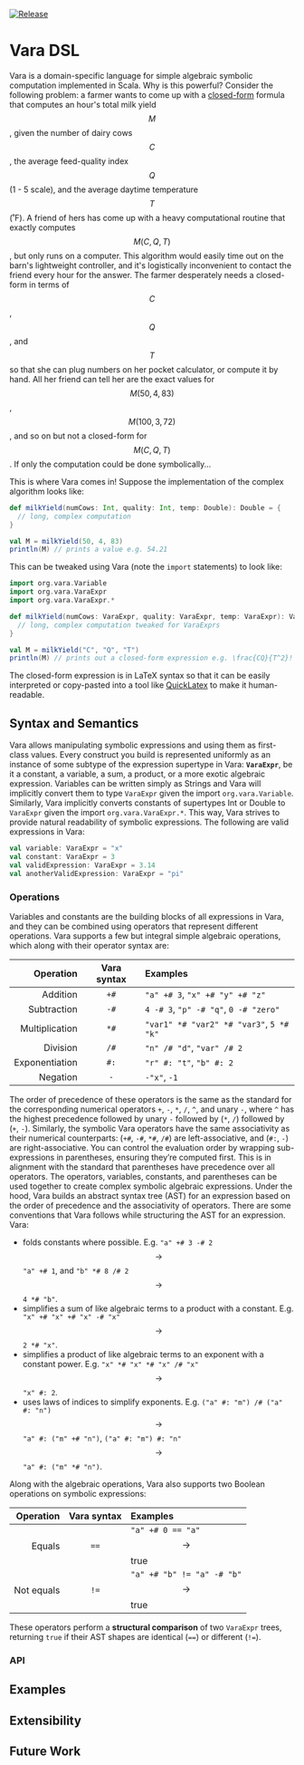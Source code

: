 [![Release](https://img.shields.io/github/v/release/unprosaiclabyrinth/vara?sort=semver)](https://github.com/unprosaiclabyrinth/Vara/releases)

# Vara DSL

Vara is a domain-specific language for simple algebraic symbolic computation implemented in Scala. Why is this powerful? Consider the following problem: a farmer wants to come up with a [closed-form](https://en.wikipedia.org/wiki/Closed-form_expression) formula that computes an hour's total milk yield $$M$$, given the number of dairy cows $$C$$, the average feed-quality index $$Q$$ (1 - 5 scale), and the average daytime temperature $$T$$ (˚F). A friend of hers has come up with a heavy computational routine that exactly computes $$M(C, Q, T)$$, but only runs on a computer. This algorithm would easily time out on the barn's lightweight controller, and it's logistically inconvenient to contact the friend every hour for the answer. The farmer desperately needs a closed-form in terms of $$C$$, $$Q$$, and $$T$$ so that she can plug numbers on her pocket calculator, or compute it by hand. All her friend can tell her are the exact values for $$M(50, 4, 83)$$, $$M(100, 3, 72)$$, and so on but not a closed-form for $$M(C, Q, T)$$. If only the computation could be done symbolically...

This is where Vara comes in! Suppose the implementation of the complex algorithm looks like:
```scala
def milkYield(numCows: Int, quality: Int, temp: Double): Double = {
  // long, complex computation
}

val M = milkYield(50, 4, 83)
println(M) // prints a value e.g. 54.21
```

This can be tweaked using Vara (note the `import` statements) to look like:
```scala
import org.vara.Variable
import org.vara.VaraExpr
import org.vara.VaraExpr.*

def milkYield(numCows: VaraExpr, quality: VaraExpr, temp: VaraExpr): VaraExpr = {
  // long, complex computation tweaked for VaraExprs
}

val M = milkYield("C", "Q", "T")
println(M) // prints out a closed-form expression e.g. \frac{CQ}{T^2}!
```
The closed-form expression is in LaTeX syntax so that it can be easily interpreted or copy-pasted into a tool like [QuickLatex](https://www.quicklatex.com/) to make it human-readable.

## Syntax and Semantics

Vara allows manipulating symbolic expressions and using them as first-class values. Every construct you build is represented uniformly as an instance of some subtype of the expression supertype in Vara: **`VaraExpr`**, be it a constant, a variable, a sum, a product, or a more exotic algebraic expression. Variables can be written simply as Strings and Vara will implicitly convert them to type `VaraExpr` given the import `org.vara.Variable`. Similarly, Vara implicitly converts constants of supertypes Int or Double to `VaraExpr` given the import `org.vara.VaraExpr.*`. This way, Vara strives to provide natural readability of symbolic expressions. The following are valid expressions in Vara:
```scala
val variable: VaraExpr = "x"
val constant: VaraExpr = 3
val validExpression: VaraExpr = 3.14
val anotherValidExpression: VaraExpr = "pi"
```

### Operations

Variables and constants are the building blocks of all expressions in Vara, and they can be combined using operators that represent different operations. Vara supports a few but integral simple algebraic operations, which along with their operator syntax are:

|      Operation | Vara syntax | Examples                                 |
|---------------:|:-----------:|:-----------------------------------------|
|       Addition |    `+#`     | `"a" +# 3`, `"x" +# "y" +# "z"`          |
|    Subtraction |    `-#`     | `4 -# 3`, `"p" -# "q"`, `0 -# "zero"`    |
| Multiplication |    `*#`     | `"var1" *# "var2" *# "var3"`, `5 *# "k"` |
|       Division |    `/#`     | `"n" /# "d"`, `"var" /# 2`               |
| Exponentiation |    `#:`     | `"r" #: "t"`, `"b" #: 2`                 |
|       Negation |     `-`     | `-"x"`, `-1`                             |

The order of precedence of these operators is the same as the standard for the corresponding numerical operators `+`, `-`, `*`, `/`, `^`, and unary `-`, where `^` has the highest precedence followed by unary `-` followed by (`*`, `/`) followed by (`+`, `-`). Similarly, the symbolic Vara operators have the same associativity as their numerical counterparts: (`+#`, `-#`, `*#`, `/#`) are left-associative, and (`#:`, `-`) are right-associative. You can control the evaluation order by wrapping sub-expressions in parentheses, ensuring they’re computed first. This is in alignment with the standard that parentheses have precedence over all operators. The operators, variables, constants, and parentheses can be used together to create complex symbolic algebraic expressions. Under the hood, Vara builds an abstract syntax tree (AST) for an expression based on the order of precedence and the associativity of operators. There are some conventions that Vara follows while structuring the AST for an expression. Vara:
+ folds constants where possible. E.g. `"a" +# 3 -# 2` $$\to$$ `"a" +# 1`, and `"b" *# 8 /# 2` $$\to$$ `4 *# "b"`.
+ simplifies a sum of like algebraic terms to a product with a constant. E.g. `"x" +# "x" +# "x" -# "x"` $$\to$$ `2 *# "x"`.
+ simplifies a product of like algebraic terms to an exponent with a constant power. E.g. `"x" *# "x" *# "x" /# "x"` $$\to$$ `"x" #: 2`.
+ uses laws of indices to simplify exponents. E.g. `("a" #: "m") /# ("a" #: "n")` $$\to$$ `"a" #: ("m" +# "n")`, `("a" #: "m") #: "n"` $$\to$$ `"a" #: ("m" *# "n")`.

Along with the algebraic operations, Vara also supports two Boolean operations on symbolic expressions:

|      Operation | Vara syntax | Examples                                 |
|---------------:|:-----------:|:-----------------------------------------|
|         Equals |    `==`     | `"a" +# 0 == "a"` $$\to$$ true           |
|     Not equals |    `!=`     | `"a" +# "b" != "a" -# "b"` $$\to$$ true  |

These operators perform a **structural comparison** of two `VaraExpr` trees, returning `true` if their AST shapes are identical (`==`) or different (`!=`).

### API

## Examples

## Extensibility

## Future Work
